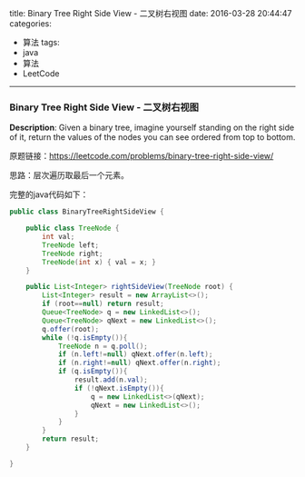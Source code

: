 




title: Binary Tree Right Side View - 二叉树右视图
date: 2016-03-28 20:44:47
categories: 
- 算法
tags: 
- java
- 算法
- LeetCode
<!--updated: 2016-03-28 21:40:47-->
---

### Binary Tree Right Side View - 二叉树右视图
**Description**: Given a binary tree, imagine yourself standing on the right side of it, return the values of the nodes you can see ordered from top to bottom.

原题链接：https://leetcode.com/problems/binary-tree-right-side-view/

思路：层次遍历取最后一个元素。

完整的java代码如下：

```java
public class BinaryTreeRightSideView {

    public class TreeNode {
        int val;
        TreeNode left;
        TreeNode right;
        TreeNode(int x) { val = x; }
    }

    public List<Integer> rightSideView(TreeNode root) {
        List<Integer> result = new ArrayList<>();
        if (root==null) return result;
        Queue<TreeNode> q = new LinkedList<>();
        Queue<TreeNode> qNext = new LinkedList<>();
        q.offer(root);
        while (!q.isEmpty()){
            TreeNode n = q.poll();
            if (n.left!=null) qNext.offer(n.left);
            if (n.right!=null) qNext.offer(n.right);
            if (q.isEmpty()){
                result.add(n.val);
                if (!qNext.isEmpty()){
                    q = new LinkedList<>(qNext);
                    qNext = new LinkedList<>();
                }
            }
        }
        return result;
    }

}
```

